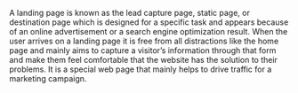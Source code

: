 A landing page is known as the lead capture page, static page, or destination page which is designed for a specific task and appears because of an online advertisement or a search engine optimization result. When the user arrives on a landing page it is free from all distractions like the home page and mainly aims to capture a visitor’s information through that form and make them feel comfortable that the website has the solution to their problems. It is a special web page that mainly helps to drive traffic for a marketing campaign.

